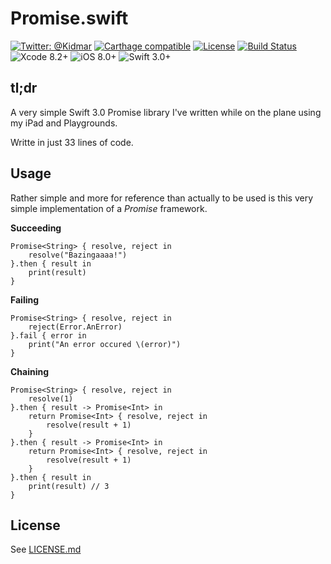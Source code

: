# Promise.swift

[![Twitter: @Kidmar](https://img.shields.io/badge/contact-@Kidmar-blue.svg?style=flat)](https://twitter.com/Kidmar)
[![Carthage compatible](https://img.shields.io/badge/Carthage-Compatible-brightgreen.svg?style=flat)](https://github.com/Carthage/Carthage)
[![License](https://img.shields.io/badge/license-MIT-green.svg?style=flat)](https://github.com/LocativeHQ/Locative-iOS/blob/master/LICENSE.md)
[![Build Status](https://travis-ci.org/kimar/Promise.swift.svg?branch=master)](https://travis-ci.org/kimar/Promise.swift)
![Xcode 8.2+](https://img.shields.io/badge/Xcode-8.2%2B-blue.svg)
![iOS 8.0+](https://img.shields.io/badge/iOS-8.0%2B-blue.svg)
![Swift 3.0+](https://img.shields.io/badge/Swift-3.0%2B-orange.svg)

## tl;dr
A very simple Swift 3.0 Promise library I've written while on the plane using my iPad and Playgrounds.

Writte in just 33 lines of code.

## Usage

Rather simple and more for reference than actually to be used is this very simple implementation of a *Promise* framework.

**Succeeding**

```
Promise<String> { resolve, reject in 
	resolve("Bazingaaaa!")
}.then { result in 
	print(result)
}
```

**Failing** 

```
Promise<String> { resolve, reject in 
	reject(Error.AnError)
}.fail { error in 
	print("An error occured \(error)")
}
```

**Chaining**

```
Promise<String> { resolve, reject in 
	resolve(1)
}.then { result -> Promise<Int> in 
	return Promise<Int> { resolve, reject in 
		resolve(result + 1)
	}
}.then { result -> Promise<Int> in 
	return Promise<Int> { resolve, reject in 
		resolve(result + 1)
	}
}.then { result in 
	print(result) // 3
}
```

## License

See [LICENSE.md](LICENSE.md)
